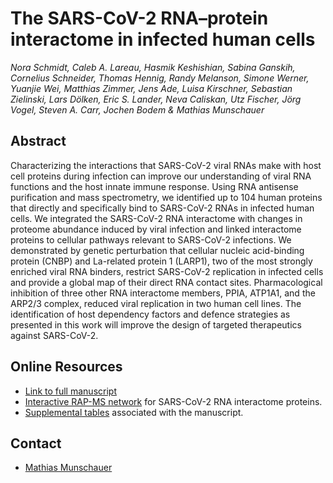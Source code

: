 # The SARS-CoV-2 RNA–protein interactome in infected human cells

_Nora Schmidt, Caleb A. Lareau, Hasmik Keshishian, Sabina Ganskih, Cornelius Schneider, Thomas Hennig, Randy Melanson, Simone Werner, Yuanjie Wei, Matthias Zimmer, Jens Ade, Luisa Kirschner, Sebastian Zielinski, Lars Dölken, Eric S. Lander, Neva Caliskan, Utz Fischer, Jörg Vogel, Steven A. Carr, Jochen Bodem & Mathias Munschauer_


## Abstract
Characterizing the interactions that SARS-CoV-2 viral RNAs make with host cell proteins during infection can improve our understanding of viral RNA functions and the host innate immune response. Using RNA antisense purification and mass spectrometry, we identified up to 104 human proteins that directly and specifically bind to SARS-CoV-2 RNAs in infected human cells. We integrated the SARS-CoV-2 RNA interactome with changes in proteome abundance induced by viral infection and linked interactome proteins to cellular pathways relevant to SARS-CoV-2 infections. We demonstrated by genetic perturbation that cellular nucleic acid-binding protein (CNBP) and La-related protein 1 (LARP1), two of the most strongly enriched viral RNA binders, restrict SARS-CoV-2 replication in infected cells and provide a global map of their direct RNA contact sites. Pharmacological inhibition of three other RNA interactome members, PPIA, ATP1A1, and the ARP2/3 complex, reduced viral replication in two human cell lines. The identification of host dependency factors and defence strategies as presented in this work will improve the design of targeted therapeutics against SARS-CoV-2.

## Online Resources

- [Link to full manuscript](https://www.nature.com/articles/s41564-020-00846-z)
- [Interactive RAP-MS network](code/interactive_rapms20.html) for SARS-CoV-2 RNA interactome proteins.
- [Supplemental tables](supplement/SCoV2-Proteome-Atlas-Supplemental-Tables.zip) associated with the manuscript.

## Contact

- [Mathias Munschauer](mailto:mathias.munschauer@helmholtz-hiri.de)

<br><br>
